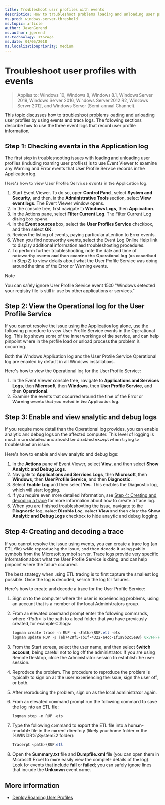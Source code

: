 ```yaml
---
title: Troubleshoot user profiles with events
description: How to troubleshoot problems loading and unloading user profiles by using events and trace logs.
ms.prod: windows-server-threshold 
ms.topic: article 
author: JasonGerend 
ms.author: jgerend 
ms.technology: storage 
ms.date: 04/05/2018
ms.localizationpriority: medium
---
```

# Troubleshoot user profiles with events

>Applies to: Windows 10, Windows 8, Windows 8.1, Windows Server 2019, Windows Server 2016, Windows Server 2012 R2, Windows Server 2012, and Windows Server (Semi-annual Channel).

This topic discusses how to troubleshoot problems loading and unloading user profiles by using events and trace logs. The following sections describe how to use the three event logs that record user profile information.

## Step 1: Checking events in the Application log

The first step in troubleshooting issues with loading and unloading user profiles (including roaming user profiles) is to use Event Viewer to examine any Warning and Error events that User Profile Service records in the Application log.

Here's how to view User Profile Services events in the Application log:

1. Start Event Viewer. To do so, open **Control Panel**, select **System and Security**, and then, in the **Administrative Tools** section, select **View event logs**. The Event Viewer window opens.
2. In the console tree, first navigate to **Windows Logs**, then **Application**.
3. In the Actions pane, select **Filter Current Log**. The Filter Current Log dialog box opens.
4. In the **Event sources** box, select the **User Profiles Service** checkbox, and then select **OK**.
5. Review the listing of events, paying particular attention to Error events.
6. When you find noteworthy events, select the Event Log Online Help link to display additional information and troubleshooting procedures.
7. To perform further troubleshooting, note the date and time of noteworthy events and then examine the Operational log (as described in Step 2) to view details about what the User Profile Service was doing around the time of the Error or Warning events.

>[!NOTE]
>You can safely ignore User Profile Service event 1530 "Windows detected your registry file is still in use by other applications or services."

## Step 2: View the Operational log for the User Profile Service

If you cannot resolve the issue using the Application log alone, use the following procedure to view User Profile Service events in the Operational log. This log shows some of the inner workings of the service, and can help pinpoint where in the profile load or unload process the problem is occurring.

Both the Windows Application log and the User Profile Service Operational log are enabled by default in all Windows installations.

Here's how to view the Operational log for the User Profile Service:

1. In the Event Viewer console tree, navigate to **Applications and Services Logs**, then **Microsoft**, then **Windows**, then **User Profile Service**, and then **Operational**.
2. Examine the events that occurred around the time of the Error or Warning events that you noted in the Application log.

## Step 3: Enable and view analytic and debug logs

If you require more detail than the Operational log provides, you can enable analytic and debug logs on the affected computer. This level of logging is much more detailed and should be disabled except when trying to troubleshoot an issue.

Here's how to enable and view analytic and debug logs:

1. In the **Actions** pane of Event Viewer, select **View**, and then select **Show Analytic and Debug Logs**.
2. Navigate to **Applications and Services Logs**, then **Microsoft**, then **Windows**, then **User Profile Service**, and then **Diagnostic**.
3. Select **Enable Log** and then select **Yes**. This enables the Diagnostic log, which will start logging.
4. If you require even more detailed information, see [Step 4: Creating and decoding a trace](#step-4-creating-and-decoding-a-trace) for more information about how to create a trace log.
5. When you are finished troubleshooting the issue, navigate to the **Diagnostic** log, select **Disable Log**, select **View** and then clear the **Show Analytic and Debug Logs** checkbox to hide analytic and debug logging.

## Step 4: Creating and decoding a trace

If you cannot resolve the issue using events, you can create a trace log (an ETL file) while reproducing the issue, and then decode it using public symbols from the Microsoft symbol server. Trace logs provide very specific information about what the User Profile Service is doing, and can help pinpoint where the failure occurred.

The best strategy when using ETL tracing is to first capture the smallest log possible. Once the log is decoded, search the log for failures.

Here's how to create and decode a trace for the User Profile Service:

1. Sign on to the computer where the user is experiencing problems, using an account that is a member of the local Administrators group.
2. From an elevated command prompt enter the following commands, where *\<Path\>* is the path to a local folder that you have previously created, for example C:\\logs:
        
    ```PowerShell
    logman create trace -n RUP -o <Path>\RUP.etl -ets
    logman update RUP -p {eb7428f5-ab1f-4322-a4cc-1f1a9b2c5e98} 0x7FFFFFFF 0x7 -ets
    ```
3. From the Start screen, select the user name, and then select **Switch account**, being careful not to log off the administrator. If you are using Remote Desktop, close the Administrator session to establish the user session.
4. Reproduce the problem. The procedure to reproduce the problem is typically to sign on as the user experiencing the issue, sign the user off, or both.
5. After reproducing the problem, sign on as the local administrator again.
6. From an elevated command prompt run the following command to save the log into an ETL file:
  
    ```PowerShell
    logman stop -n RUP -ets
    ```
7. Type the following command to export the ETL file into a human-readable file in the current directory (likely your home folder or the %WINDIR%\\System32 folder):
    
    ```PowerShell
    Tracerpt <path>\RUP.etl
    ```
8. Open the **Summary.txt** file and **Dumpfile.xml** file (you can open them in Microsoft Excel to more easily view the complete details of the log). Look for events that include **fail** or **failed**; you can safely ignore lines that include the **Unknown** event name.

## More information

* [Deploy Roaming User Profiles](deploy-roaming-user-profiles.md)